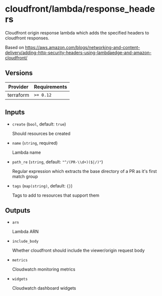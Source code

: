 # cloudfront/lambda/response_headers

Cloudfront origin response lambda which adds the specified headers to cloudfront responses.

Based on https://aws.amazon.com/blogs/networking-and-content-delivery/adding-http-security-headers-using-lambdaedge-and-amazon-cloudfront/

<!-- bin/docs -->

## Versions

| Provider  | Requirements |
| --------- | ------------ |
| terraform | `>= 0.12`    |

## Inputs

- `create` (`bool`, default: `true`)

  Should resources be created

- `name` (`string`, required)

  Lambda name

- `path_re` (`string`, default: `"^/(PR-\\d+)($|/)"`)

  Regular expression which extracts the base directory of a PR as it's first match group

- `tags` (`map(string)`, default: `{}`)

  Tags to add to resources that support them

## Outputs

- `arn`

  Lambda ARN

- `include_body`

  Whether cloudfront should include the viewer/origin request body

- `metrics`

  Cloudwatch monitoring metrics

- `widgets`

  Cloudwatch dashboard widgets
